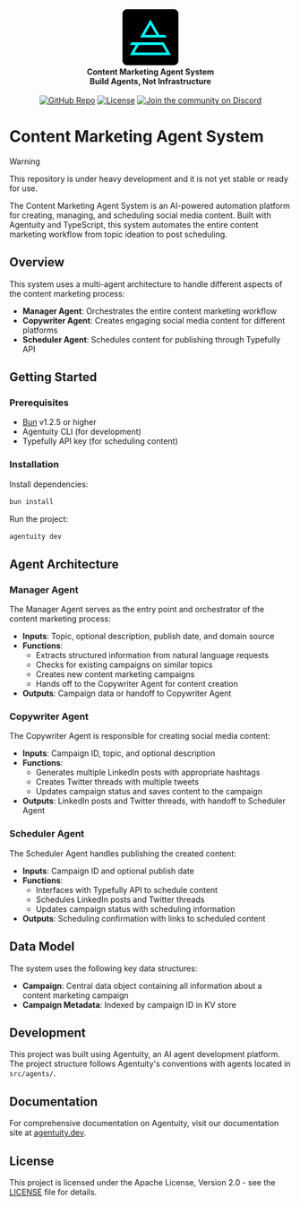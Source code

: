 <div align="center">
    <img src=".github/Agentuity.png" alt="Agentuity" width="100"/> <br/>
    <strong>Content Marketing Agent System</strong> <br/>
    <strong>Build Agents, Not Infrastructure</strong> <br/>
<br />
<a href="https://github.com/agentuity/agent-social-marketing"><img alt="GitHub Repo" src="https://img.shields.io/badge/GitHub-Marketing-blue"></a>
<a href="https://github.com/agentuity/agent-social-marketing/blob/main/LICENSE.md"><img alt="License" src="https://badgen.now.sh/badge/license/Apache-2.0"></a>
<a href="https://discord.gg/vtn3hgUfuc"><img alt="Join the community on Discord" src="https://img.shields.io/discord/1332974865371758646.svg?style=flat"></a>
</div>
</div>

# Content Marketing Agent System

> [!WARNING]  
> This repository is under heavy development and it is not yet stable or ready for use.

The Content Marketing Agent System is an AI-powered automation platform for creating, managing, and scheduling social media content. Built with Agentuity and TypeScript, this system automates the entire content marketing workflow from topic ideation to post scheduling.

## Overview

This system uses a multi-agent architecture to handle different aspects of the content marketing process:

- **Manager Agent**: Orchestrates the entire content marketing workflow
- **Copywriter Agent**: Creates engaging social media content for different platforms
- **Scheduler Agent**: Schedules content for publishing through Typefully API

## Getting Started

### Prerequisites

- [Bun](https://bun.sh) v1.2.5 or higher
- Agentuity CLI (for development)
- Typefully API key (for scheduling content)

### Installation

Install dependencies:

```bash
bun install
```

Run the project:

```bash
agentuity dev
```

## Agent Architecture

### Manager Agent

The Manager Agent serves as the entry point and orchestrator of the content marketing process:

- **Inputs**: Topic, optional description, publish date, and domain source
- **Functions**:
  - Extracts structured information from natural language requests
  - Checks for existing campaigns on similar topics
  - Creates new content marketing campaigns
  - Hands off to the Copywriter Agent for content creation
- **Outputs**: Campaign data or handoff to Copywriter Agent

### Copywriter Agent

The Copywriter Agent is responsible for creating social media content:

- **Inputs**: Campaign ID, topic, and optional description
- **Functions**:
  - Generates multiple LinkedIn posts with appropriate hashtags
  - Creates Twitter threads with multiple tweets
  - Updates campaign status and saves content to the campaign
- **Outputs**: LinkedIn posts and Twitter threads, with handoff to Scheduler Agent

### Scheduler Agent

The Scheduler Agent handles publishing the created content:

- **Inputs**: Campaign ID and optional publish date
- **Functions**:
  - Interfaces with Typefully API to schedule content
  - Schedules LinkedIn posts and Twitter threads
  - Updates campaign status with scheduling information
- **Outputs**: Scheduling confirmation with links to scheduled content

## Data Model

The system uses the following key data structures:

- **Campaign**: Central data object containing all information about a content marketing campaign
- **Campaign Metadata**: Indexed by campaign ID in KV store

## Development

This project was built using Agentuity, an AI agent development platform. The project structure follows Agentuity's conventions with agents located in `src/agents/`.

## Documentation

For comprehensive documentation on Agentuity, visit our documentation site at [agentuity.dev](https://agentuity.dev).

## License

This project is licensed under the Apache License, Version 2.0 - see the [LICENSE](LICENSE.md) file for details.
